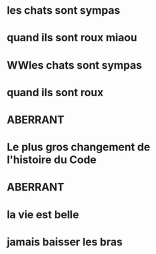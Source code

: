 # les chats sont sympas 
# quand ils sont roux miaou 
# WWles chats sont sympas 
# quand ils sont roux 
# ABERRANT
# Le plus gros changement de l'histoire du Code
# ABERRANT
# la vie est belle
# jamais baisser les bras

